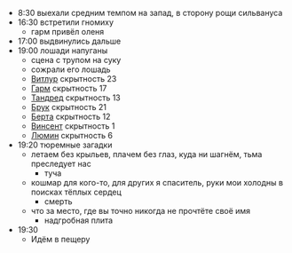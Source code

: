 * 8:30 выехали средним темпом на запад, в сторону рощи сильвануса
* 16:30 встретили гномиху
	* гарм привёл оленя
* 17:00 выдвинулись дальше
* 19:00 лошади напуганы
	* сцена с трупом на суку
	* сожрали его лошадь
	* [Витлур](../Villur.md) скрытность 23
	* [Гарм](../characters/PC/Гарм.md) скрытность 17
	* [Тандред](../characters/PC/Тандред.md) скрытность 13
	* [Брук](../characters/PC/Брук.md) скрытность 21
	* [Берта](../characters/PC/Берта.md) скрытность 12
	* [Винсент](../characters/NPC/Винсент.md) скрытность 1
	* [Люмин](../characters/PC/Люмин.md) скрытность 6
* 19:20 тюремные загадки
	* летаем без крыльев, плачем без глаз, куда ни шагнём, тьма преследует нас
		* туча
	* кошмар для кого-то, для других я спаситель, руки мои холодны в поисках тёплых сердец
		* смерть
	* что за место, где вы точно никогда не прочтёте своё имя
		* надгробная плита
* 19:30
	* Идём в пещеру

